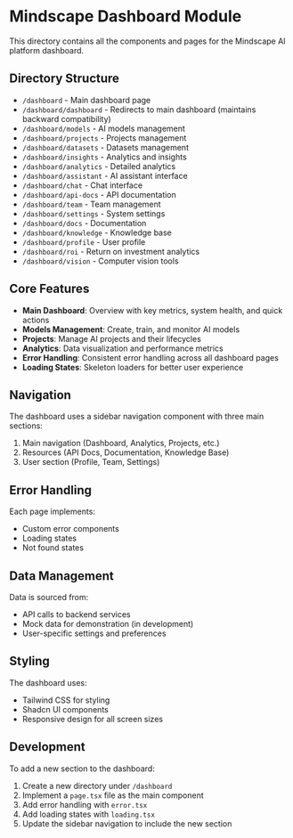 # Mindscape Dashboard Module

This directory contains all the components and pages for the Mindscape AI platform dashboard.

## Directory Structure

- `/dashboard` - Main dashboard page
- `/dashboard/dashboard` - Redirects to main dashboard (maintains backward compatibility)
- `/dashboard/models` - AI models management
- `/dashboard/projects` - Projects management
- `/dashboard/datasets` - Datasets management
- `/dashboard/insights` - Analytics and insights
- `/dashboard/analytics` - Detailed analytics
- `/dashboard/assistant` - AI assistant interface
- `/dashboard/chat` - Chat interface
- `/dashboard/api-docs` - API documentation
- `/dashboard/team` - Team management
- `/dashboard/settings` - System settings
- `/dashboard/docs` - Documentation
- `/dashboard/knowledge` - Knowledge base
- `/dashboard/profile` - User profile
- `/dashboard/roi` - Return on investment analytics
- `/dashboard/vision` - Computer vision tools

## Core Features

- **Main Dashboard**: Overview with key metrics, system health, and quick actions
- **Models Management**: Create, train, and monitor AI models
- **Projects**: Manage AI projects and their lifecycles
- **Analytics**: Data visualization and performance metrics
- **Error Handling**: Consistent error handling across all dashboard pages
- **Loading States**: Skeleton loaders for better user experience

## Navigation

The dashboard uses a sidebar navigation component with three main sections:
1. Main navigation (Dashboard, Analytics, Projects, etc.)
2. Resources (API Docs, Documentation, Knowledge Base)
3. User section (Profile, Team, Settings)

## Error Handling

Each page implements:
- Custom error components
- Loading states
- Not found states

## Data Management

Data is sourced from:
- API calls to backend services
- Mock data for demonstration (in development)
- User-specific settings and preferences

## Styling

The dashboard uses:
- Tailwind CSS for styling
- Shadcn UI components
- Responsive design for all screen sizes

## Development

To add a new section to the dashboard:
1. Create a new directory under `/dashboard`
2. Implement a `page.tsx` file as the main component
3. Add error handling with `error.tsx`
4. Add loading states with `loading.tsx`
5. Update the sidebar navigation to include the new section 